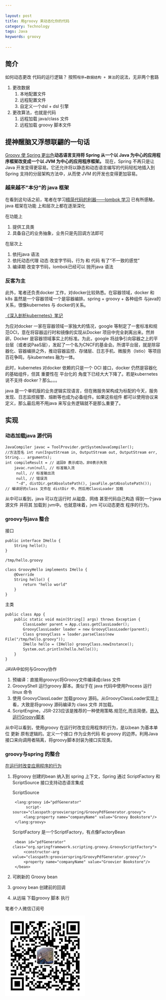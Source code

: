 ```yaml
---

layout: post
title: 用groovy 来动态化你的代码
category: Technology
tags: Java
keywords: groovy

---
```


## 简介

如何动态更改 代码的运行逻辑？ 按照`程序=数据结构 + 算法`的说法，无非两个套路

1. 更改数据
	1. 本地配置文件
	2. 远程配置文件
	3. 自定义一个dsl + dsl 引擎
2. 更改算法，也就是代码
	1. 远程加载 java/class 文件
	2. 远程加载 groovy 脚本文件

## 提神醒脑又浮想联翩的一句话

[Groovy 使 Spring 更出色](https://www.ibm.com/developerworks/cn/java/j-groovierspring1.html?ca=drs-)**动态语言支持将 Spring 从一个以 Java 为中心的应用程序框架改变成一个以 JVM 为中心的应用程序框架。** 现在，Spring 不再只是让 Java 开发变得更容易。它还允许将以静态和动态语言编写的代码轻松地插入到 Spring 支持的分层架构方法中，从而使 JVM 的开发也变得更加容易。

### 越来越不"本分"的 java 框架

在看到这句话之前，笔者在学习[精简代码的利器——lombok 学习](http://qiankunli.github.io/2018/08/26/lombok.html) 已有所感触，java 框架在功能 上和层次上都在逐渐深化

在功能上

1. 提供工具类
2. 具备自己的业务抽象，业务只是先回调方法即可

在层次上

1. 依托java 语法
2. 依托动态代理 动态 改变字节码，行为 和 代码 有了“不一致的感觉”
3. 编译期 改变字节码，lombok已经可以 抛开java 语法



### 反客为主

此外，笔者还负责docker 工作，对docker比较熟悉。在容器领域，docker 和 k8s 虽然是一个容器领域一个是容器编排。spring + groovy + 各种组件 与java的关系，很像kubernetes 与 docker的关系。 

[《深入剖析kubernetes》笔记](http://qiankunli.github.io/2018/08/26/parse_kubernetes_note.html)


为应对docker 一家在容器领域一家独大的情况，google 等制定了一套标准和规范OCI，意在将容器运行时和镜像的实现从Docker 项目中完全剥离出来。然并卵，Docker 是容器领域事实上的标准。为此，google 将战争引向容器之上的平台层（或者说PaaS层），发起了一个名为CNCF的基金会。所谓平台层，就是除容器化、容器编排之外，推动容器监控、存储层、日志手机、微服务（lstio）等项目百花争鸣，与kubernetes 融为一体。

此时，kubernetes 对docker 依赖的只是一个 OCI 接口，docker 仍然是容器化的基础组件，但其 重要性在 平台化的 角度下已经大大下降了。若是kubernetes 说不支持 docker？那么。。。

java 是一个单机版的业务逻辑实现语言，但在微服务架构成为标配的今天，服务发现、日志监控报警、熔断等也成为必备组件。如果这些组件 都可以使用协议来定义，那么最后用不用java 来写业务逻辑就不是那么重要了。

## 实现

### 动态加载java 源代码

	JavaCompiler javac = ToolProvider.getSystemJavaCompiler();
	//方法签名 int run(InputStream in, OutputStream out, OutputStream err, String... arguments);
	int compileResult = // 返回0 表示成功，非0表示失败
		javac.run(null,	// 标准输入流
		 null, // 标准输出流
		 null, // 错误流
		 "-d", distDir.getAbsolutePath(), javaFile.getAbsolutePath());
	// 编译好的class 文件在 distDir 中，然后用ClassLoader 加载

从中可以看到，java 可以在运行时 从磁盘、网络 甚至代码自己构造 得到一个java 源文件 并将其 加载到 jvm中。也就意味着，jvm 可以动态更改 程序的行为。
	
### groovy与java 整合

接口

	public interface IHello {
	    String hello();
	}

`/tmp/hello.groovy`
	
	class GroovyHello implements IHello {
	    @Override
	    String hello() {
	        return "hello world"
	    }
	}
	
主类

	public class App {
	    public static void main(String[] args) throws Exception {
	        ClassLoader parent = App.class.getClassLoader();
	        GroovyClassLoader loader = new GroovyClassLoader(parent);
	        Class groovyClass = loader.parseClass(new File("/tmp/hello.groovy"));
	        IHello hello = (IHello) groovyClass.newInstance();
	        System.out.println(hello.hello());
	    }
	}
	
JAVA中如何与Groovy协作

1. 预编译：直接用groovyc将Groovy文件编译成class 文件
2. GroovyShell 运行groovy 脚本。类似于在 java 代码中使用Process 运行 linux 命令
3. 使用 GroovyClassLoader 加载groovy 源码。从GroovyClassLoader实现上看，大致是将groovy 源码编译为 class 文件 并加载。
4. ScriptEngine，JSR-223应该是推荐的一种使用策略.规范化,而且简便。[嵌入运行Groovy脚本](http://shift-alt-ctrl.iteye.com/blog/1938238)


从中可以看到，使用groovy 在运行时改变应用程序的行为，是以bean 为基本单位 更新 原有逻辑的。定义一个接口 作为业务代码 和 groovy 的边界。利用Java接口来向调用者隔离，将groovy脚本封装为接口实现类。
	
### groovy与spring 的整合

[在运行时改变应用程序的行为](https://www.ibm.com/developerworks/cn/java/j-groovierspring2.html)

1. 将groovy 创建的bean 纳入到 spring 上下文，Spring 通过 ScriptFactory 和 ScriptSource 接口支持动态语言集成

	ScriptSource

		<lang:groovy id="pdfGenerator"
             script-source="classpath:groovierspring/GroovyPdfGenerator.groovy">
    		<lang:property name="companyName" value="Groovy Bookstore"/>
		</lang:groovy>
		
	ScriptFactory 是一个ScriptFactory，有点像FactoryBean
	
		<bean id="pdfGenerator" class="org.springframework.scripting.groovy.GroovyScriptFactory">
    		<constructor-arg value="classpath:groovierspring/GroovyPdfGenerator.groovy"/>
    		<property name="companyName" value="Groovier Bookstore"/>
		</bean>


3. 可刷新的 Groovy bean
4. groovy bean  创建前的回调
5. 从远端 下载groovy 脚本 执行

笔者个人微信订阅号

![](/public/upload/qrcode_for_gh.jpg)

